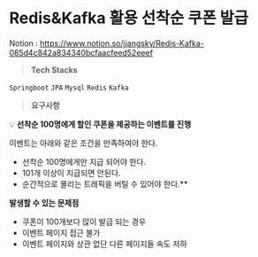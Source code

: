 # Redis&Kafka 활용 선착순 쿠폰 발급

Notion : https://www.notion.so/jjangsky/Redis-Kafka-085d4c842a834340bcfaacfeed52eeef

> **Tech Stacks**

`Springboot` `JPA` `Mysql` `Redis` `Kafka`

> **요구사항**

💡 **선착순 100명에게 할인 쿠폰을 제공하는 이벤트를 진행**

이벤트는 아래와 같은 조건을 만족하여야 한다.

-   선착순 100명에게만 지급 되어야 한다.
-   101개 이상이 지급되면 안된다.
-   순간적으로 몰리는 트래픽을 버틸 수 있어야 한다.\*\*

**발생할 수 있는 문제점**

-   쿠폰이 100개보다 많이 발급 되는 경우
-   이벤트 페이지 접근 불가
-   이벤트 페이지와 상관 없단 다른 페이지들 속도 저하
